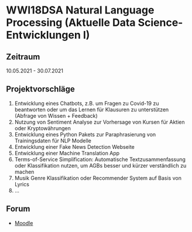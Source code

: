 # WWI18DSA Natural Language Processing (Aktuelle Data Science-Entwicklungen I)

## Zeitraum
10.05.2021 - 30.07.2021


## Projektvorschläge
1. Entwicklung eines Chatbots, z.B. um Fragen zu Covid-19 zu beantworten oder um das Lernen für Klausuren zu unterstützen (Abfrage von Wissen + Feedback)
2. Nutzung von Sentiment Analyse zur Vorhersage von Kursen für Aktien oder Kryptowährungen
3. Entwicklung eines Python Pakets zur Paraphrasierung von Trainingsdaten für NLP Modelle
4. Entwicklung einer Fake News Detection Webseite
5. Entwicklung einer Machine Translation App
6. Terms-of-Service Simplification: Automatische Textzusammenfassung oder Klassifikation nutzen, um AGBs besser und kürzer verständlich zu machen
7. Musik Genre Klassifikation oder Recommender System auf Basis von Lyrics
8. ...


## Forum
- [Moodle](https://moodle.dhbw-mannheim.de/mod/forum/view.php?id=195825)
